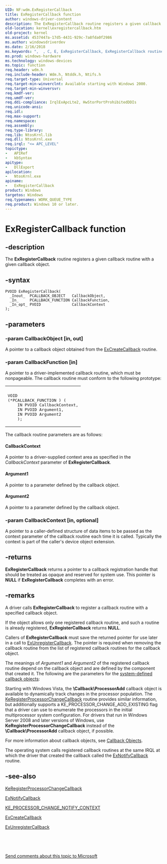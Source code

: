 ```yaml
---
UID: NF:wdm.ExRegisterCallback
title: ExRegisterCallback function
author: windows-driver-content
description: The ExRegisterCallback routine registers a given callback routine with a given callback object.
old-location: kernel\exregistercallback.htm
old-project: kernel
ms.assetid: 4537447a-17d5-4431-929c-7a8fda0f2986
ms.author: windowsdriverdev
ms.date: 2/16/2018
ms.keywords: ",  , C, E, ExRegisterCallback, ExRegisterCallback routine [Kernel-Mode Driver Architecture], R, a, b, c, e, g, i, k, k102_db841434-fe00-448d-b5bb-2c35d1ad0ec4.xml, kernel.exregistercallback, l, r, s, t, wdm/ExRegisterCallback, x"
ms.prod: windows-hardware
ms.technology: windows-devices
ms.topic: function
req.header: wdm.h
req.include-header: Wdm.h, Ntddk.h, Ntifs.h
req.target-type: Universal
req.target-min-winverclnt: Available starting with Windows 2000.
req.target-min-winversvr: 
req.kmdf-ver: 
req.umdf-ver: 
req.ddi-compliance: IrqlExApcLte2, HwStorPortProhibitedDDIs
req.unicode-ansi: 
req.idl: 
req.max-support: 
req.namespace: 
req.assembly: 
req.type-library: 
req.lib: NtosKrnl.lib
req.dll: NtosKrnl.exe
req.irql: "<= APC_LEVEL"
topictype:
-	APIRef
-	kbSyntax
apitype:
-	DllExport
apilocation:
-	NtosKrnl.exe
apiname:
-	ExRegisterCallback
product: Windows
targetos: Windows
req.typenames: WORK_QUEUE_TYPE
req.product: Windows 10 or later.
---
```


# ExRegisterCallback function


## -description


The <b>ExRegisterCallback</b> routine registers a given callback routine with a given callback object.


## -syntax


````
PVOID ExRegisterCallback(
  _Inout_  PCALLBACK_OBJECT   CallbackObject,
  _In_     PCALLBACK_FUNCTION CallbackFunction,
  _In_opt_ PVOID              CallbackContext
);
````


## -parameters




### -param CallbackObject [in, out]

A pointer to a callback object obtained from the <a href="..\wdm\nf-wdm-excreatecallback.md">ExCreateCallback</a> routine.


### -param CallbackFunction [in]

A pointer to a driver-implemented callback routine, which must be nonpageable. The callback routine must conform to the following prototype:

<div class="code"><span codelanguage=""><table>
<tr>
<th></th>
</tr>
<tr>
<td>
<pre>VOID
(*PCALLBACK_FUNCTION ) (
    IN PVOID CallbackContext,
    IN PVOID Argument1,
    IN PVOID Argument2
    );</pre>
</td>
</tr>
</table></span></div>
The callback routine parameters are as follows:





#### CallbackContext

A pointer to a driver-supplied context area as specified in the <i>CallbackContext</i> parameter of <b>ExRegisterCallback</b>.



#### Argument1

A pointer to a parameter defined by the callback object.



#### Argument2

A pointer to a parameter defined by the callback object.


### -param CallbackContext [in, optional]

A pointer to a caller-defined structure of data items to be passed as the context parameter of the callback routine each time it is called. Typically the context is part of the caller's device object extension.


## -returns



<b>ExRegisterCallback</b> returns a pointer to a callback registration handle that should be treated as opaque and reserved for system use. This pointer is <b>NULL</b> if <b>ExRegisterCallback</b> completes with an error.




## -remarks



A driver calls <b>ExRegisterCallback</b> to register a callback routine with a specified callback object.

If the object allows only one registered callback routine, and such a routine is already registered, <b>ExRegisterCallback</b> returns <b>NULL</b>.

Callers of <b>ExRegisterCallback</b> must save the returned pointer for use later in a call to <a href="..\wdm\nf-wdm-exunregistercallback.md">ExUnregisterCallback</a>. The pointer is required when removing the callback routine from the list of registered callback routines for the callback object.

The meanings of <i>Argument1</i> and <i>Argument2</i> of the registered callback routine depend on the callback object and are defined by the component that created it. The following are the parameters for the <a href="https://msdn.microsoft.com/1f1a2fc1-e698-41f7-84e4-9db091def690">system-defined callback objects</a>:



Starting with Windows Vista, the <b>\Callback\ProcessorAdd</b> callback object is available to dynamically track changes in the processor population. The <a href="..\wdm\nf-wdm-keregisterprocessorchangecallback.md">KeRegisterProcessorChangeCallback</a> routine provides similar information, but additionally supports a KE_PROCESSOR_CHANGE_ADD_EXISTING flag that a driver can use to enumerate the processors in the initial multiprocessor system configuration. For drivers that run in Windows Server 2008 and later versions of Windows, use <b>KeRegisterProcessorChangeCallback</b> instead of the <b>\Callback\ProcessorAdd</b> callback object, if possible.

For more information about callback objects, see <a href="https://msdn.microsoft.com/library/windows/hardware/ff540718">Callback Objects</a>.

The operating system calls registered callback routines at the same IRQL at which the driver that created the callback called the <a href="..\wdm\nf-wdm-exnotifycallback.md">ExNotifyCallback</a> routine.




## -see-also

<a href="..\wdm\nf-wdm-keregisterprocessorchangecallback.md">KeRegisterProcessorChangeCallback</a>



<a href="..\wdm\nf-wdm-exnotifycallback.md">ExNotifyCallback</a>



<a href="..\wdm\ns-wdm-_ke_processor_change_notify_context.md">KE_PROCESSOR_CHANGE_NOTIFY_CONTEXT</a>



<a href="..\wdm\nf-wdm-excreatecallback.md">ExCreateCallback</a>



<a href="..\wdm\nf-wdm-exunregistercallback.md">ExUnregisterCallback</a>



 

 

<a href="mailto:wsddocfb@microsoft.com?subject=Documentation%20feedback [kernel\kernel]:%20ExRegisterCallback routine%20 RELEASE:%20(2/16/2018)&amp;body=%0A%0APRIVACY STATEMENT%0A%0AWe use your feedback to improve the documentation. We don't use your email address for any other purpose, and we'll remove your email address from our system after the issue that you're reporting is fixed. While we're working to fix this issue, we might send you an email message to ask for more info. Later, we might also send you an email message to let you know that we've addressed your feedback.%0A%0AFor more info about Microsoft's privacy policy, see http://privacy.microsoft.com/en-us/default.aspx." title="Send comments about this topic to Microsoft">Send comments about this topic to Microsoft</a>

